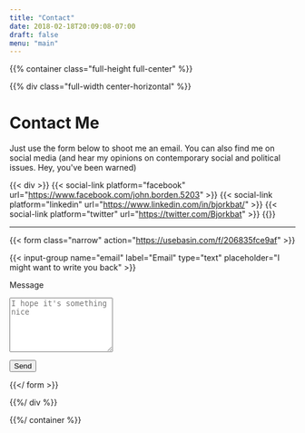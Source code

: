 ```yaml
---
title: "Contact"
date: 2018-02-18T20:09:08-07:00
draft: false
menu: "main"
---
```

{{% container class="full-height full-center" %}}

{{% div class="full-width center-horizontal" %}}
# Contact Me
Just use the form below to shoot me an email.  You can also find me on social media (and hear my opinions on contemporary social and political issues.  Hey, you've been warned)

{{< div >}}
{{< social-link platform="facebook" url="https://www.facebook.com/john.borden.5203" >}}
{{< social-link platform="linkedin" url="https://www.linkedin.com/in/bjorkbat/" >}}
{{< social-link platform="twitter" url="https://twitter.com/Bjorkbat" >}}
{{</div >}}

---

{{< form class="narrow" action="https://usebasin.com/f/206835fce9af" >}}

{{< input-group name="email" label="Email" type="text" placeholder="I might want to write you back" >}}

<label>Message</label>
<textarea name="Message" placeholder="I hope it's something nice" rows="6"></textarea>

<button>Send</button>

{{</ form >}}

{{%/ div %}}

{{%/ container %}}
